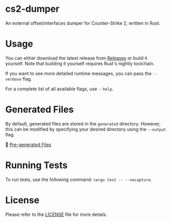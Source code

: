 # cs2-dumper

An external offset/interfaces dumper for Counter-Strike 2, written in Rust.

# Usage

You can either download the latest release from [Releases](https://github.com/a2x/cs2-dumper/releases) or build it yourself. Note that building it yourself requires Rust's nightly toolchain.

If you want to see more detailed runtime messages, you can pass the `--verbose` flag.

For a complete list of all available flags, use `--help`.

# Generated Files

By default, generated files are stored in the `generated` directory. However, this can be modified by specifying your desired directory using the `--output` flag.

📂 [Pre-generated Files](./generated)

# Running Tests
To run tests, use the following command: `cargo test -- --nocapture`.

# License

Please refer to the [LICENSE](./LICENSE) file for more details.
